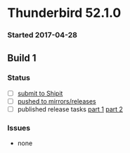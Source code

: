 # Thunderbird 52.1.0

### Started 2017-04-28

## Build 1

### Status
- [ ] [submit to Shipit](https://wiki.mozilla.org/Release:Release_Automation_on_Mercurial:Starting_a_Release#Submit_to_Ship_It)
- [ ] [pushed to mirrors/releases](https://wiki.mozilla.org/Release:Release_Automation_on_Mercurial:Updates#Push_to_mirrors)
- [ ] published release tasks [part 1](https://wiki.mozilla.org/Release:Release_Automation_on_Mercurial:Updates_through_Shipping#Publish_in_Balrog) [part 2](https://wiki.mozilla.org/Release:Release_Automation_on_Mercurial:Updates_through_Shipping#Post-release_tasks)

### Issues
- none



